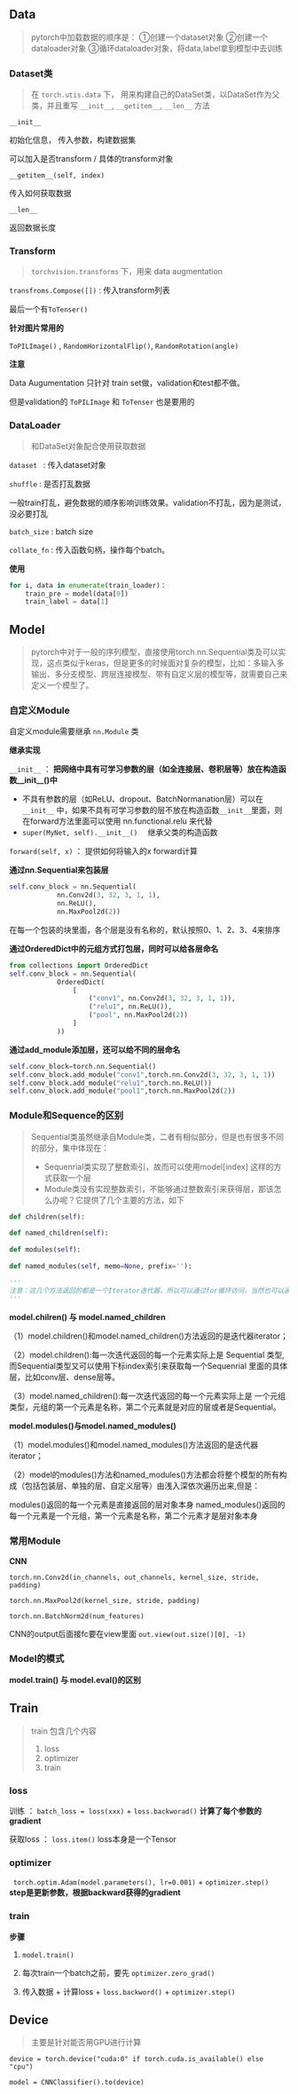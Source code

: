 ## Data

> pytorch中加载数据的顺序是：
> ①创建一个dataset对象
> ②创建一个dataloader对象
> ③循环dataloader对象，将data,label拿到模型中去训练



### Dataset类

> 在 `torch.utis.data` 下， 用来构建自己的DataSet类，以DataSet作为父类，并且重写 `__init__`,  `__getitem__`,  `__len__` 方法

`__init__`

初始化信息， 传入参数，构建数据集

可以加入是否transform / 具体的transform对象

`__getitem__(self, index)` 

传入如何获取数据

`__len__`

返回数据长度



### Transform

> `torchvision.transforms`  下，用来 data augmentation

`transfroms.Compose([])` : 传入transform列表

最后一个有`ToTenser()`

**针对图片常用的**

`ToPILImage()` , `RandomHorizontalFlip()`, `RandomRotation(angle)`

**注意**

Data Augumentation 只针对 train set做，validation和test都不做。

但是validation的 `ToPILImage` 和  `ToTenser` 也是要用的



### DataLoader

> 和DataSet对象配合使用获取数据

`dataset `  :  传入dataset对象

`shuffle` : 是否打乱数据

一般train打乱，避免数据的顺序影响训练效果。validation不打乱，因为是测试，没必要打乱

`batch_size` : batch size

`collate_fn` : 传入函数句柄，操作每个batch。

**使用**

```python
for i, data in enumerate(train_loader)：
	train_pre = model(data[0])
    train_label = data[1]
```







## Model

> pytorch中对于一般的序列模型，直接使用torch.nn.Sequential类及可以实现，这点类似于keras，但是更多的时候面对复杂的模型，比如：多输入多输出、多分支模型、跨层连接模型、带有自定义层的模型等，就需要自己来定义一个模型了。



### 自定义Module

自定义module需要继承 `nn.Module` 类

**继承实现** 

`__init__`  ： **把网络中具有可学习参数的层（如全连接层、卷积层等）放在构造函数__init__()中**

- 不具有参数的层（如ReLU、dropout、BatchNormanation层）可以在 `__init__` 中，如果不具有可学习参数的层不放在构造函数`__init__`里面，则在forward方法里面可以使用 nn.functional.relu 来代替
- `super(MyNet, self).__init__()  `  继承父类的构造函数

`forward(self, x)` ： 提供如何将输入的x forward计算

**通过nn.Sequential来包装层**

```python
self.conv_block = nn.Sequential(
            nn.Conv2d(3, 32, 3, 1, 1),
            nn.ReLU(),
            nn.MaxPool2d(2))
```

在每一个包装的块里面，各个层是没有名称的，默认按照0、1、2、3、4来排序

**通过OrderedDict中的元组方式打包层，同时可以给各层命名**

```python
from collections import OrderedDict
self.conv_block = nn.Sequential(
            OrderedDict(
                [
                    ("conv1", nn.Conv2d(3, 32, 3, 1, 1)),
                    ("relu1", nn.ReLU()),
                    ("pool", nn.MaxPool2d(2))
                ]
            ))
```

**通过add_module添加层，还可以给不同的层命名**

```python
self.conv_block=torch.nn.Sequential()
self.conv_block.add_module("conv1",torch.nn.Conv2d(3, 32, 3, 1, 1))
self.conv_block.add_module("relu1",torch.nn.ReLU())
self.conv_block.add_module("pool1",torch.nn.MaxPool2d(2))
```



### Module和Sequence的区别

> Sequential类虽然继承自Module类，二者有相似部分，但是也有很多不同的部分，集中体现在：
>
> - Sequenrial类实现了整数索引，故而可以使用model[index] 这样的方式获取一个层
> - Module类没有实现整数索引，不能够通过整数索引来获得层，那该怎么办呢？它提供了几个主要的方法，如下

```python
def children(self):
 
def named_children(self):
 
def modules(self):
 
def named_modules(self, memo=None, prefix=''):
 
'''
注意：这几个方法返回的都是一个Iterator迭代器，所以可以通过for循环访问，当然也可以通过next
'''
```

**model.chilren() 与 model.named_children**

（1）model.children()和model.named_children()方法返回的是迭代器iterator；

（2）model.children():每一次迭代返回的每一个元素实际上是 Sequential 类型,而Sequential类型又可以使用下标index索引来获取每一个Sequenrial 里面的具体层，比如conv层、dense层等。

（3）model.named_children():每一次迭代返回的每一个元素实际上是 一个元组类型，元组的第一个元素是名称，第二个元素就是对应的层或者是Sequential。


**model.modules()与model.named_modules()**

（1）model.modules()和model.named_modules()方法返回的是迭代器iterator；

（2）model的modules()方法和named_modules()方法都会将整个模型的所有构成（包括包装层、单独的层、自定义层等）由浅入深依次遍历出来,但是：

modules()返回的每一个元素是直接返回的层对象本身
named_modules()返回的每一个元素是一个元组，第一个元素是名称，第二个元素才是层对象本身

### 常用Module

**CNN**

`torch.nn.Conv2d(in_channels, out_channels, kernel_size, stride, padding)`

`torch.nn.MaxPool2d(kernel_size, stride, padding)`

`torch.nn.BatchNorm2d(num_features)`

CNN的output后面接fc要在view里面 `out.view(out.size()[0], -1)`



### Model的模式

**model.train() 与 model.eval()的区别**



## Train

> train 包含几个内容
>
> 1. loss 
> 2. optimizer
> 3.  train

### loss

训练 ： `batch_loss = loss(xxx)`  +  `loss.backworad()`  **计算了每个参数的gradient**

获取loss ： `loss.item()`  loss本身是一个Tensor

### optimizer

` torch.optim.Adam(model.parameters(), lr=0.001)` + `optimizer.step()  `**step是更新参数，根据backward获得的gradient**



### train

**步骤**

1. `model.train()`

2. 每次train一个batch之前，要先 `optimizer.zero_grad()`

3. 传入数据 + 计算loss +  `loss.backword()`  + `optimizer.step()`







## Device

> 主要是针对能否用GPU进行计算

`device = torch.device("cuda:0" if torch.cuda.is_available() else "cpu")`

`model = CNNClassifier().to(device)`

